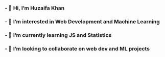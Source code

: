 ### - 👋 Hi, I’m Huzaifa Khan
### - 👀 I’m interested in Web Development and Machine Learning
### - 🌱 I’m currently learning JS and Statistics
### - 💞️ I’m looking to collaborate on web dev and ML projects


<!---
HUZ41FA/HUZ41FA is a ✨ special ✨ repository because its `README.md` (this file) appears on your GitHub profile.
You can click the Preview link to take a look at your changes.
--->
